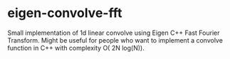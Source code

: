 # eigen-convolve-fft
Small implementation of 1d linear convolve using Eigen C++ Fast Fourier Transform. Might be useful for people who want to implement a convolve function in C++ with complexity O( 2N log(N)).
